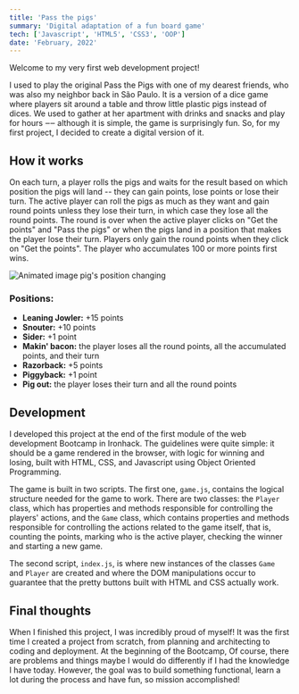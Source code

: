```yaml
---
title: 'Pass the pigs'
summary: 'Digital adaptation of a fun board game'
tech: ['Javascript', 'HTML5', 'CSS3', 'OOP']
date: 'February, 2022'
---
```


Welcome to my very first web development project!

I used to play the original Pass the Pigs with one of my dearest friends, who was also my neighbor back in São Paulo. It is a version of a dice game where players sit around a table and throw little plastic pigs instead of dices. We used to gather at her apartment with drinks and snacks and play for hours ‒‒ although it is simple, the game is surprisingly fun. So, for my first project, I decided to create a digital version of it.

## How it works

On each turn, a player rolls the pigs and waits for the result based on which position the pigs will land -- they can gain points, lose points or lose their turn. The active player can roll the pigs as much as they want and gain round points unless they lose their turn, in which case they lose all the round points. The round is over when the active player clicks on "Get the points" and "Pass the pigs" or when the pigs land in a position that makes the player lose their turn. Players only gain the round points when they click on "Get the points". The player who accumulates 100 or more points first wins.

![Animated image pig's position changing](/images/pigs-gif.gif)

### Positions:

- **Leaning Jowler:** +15 points
- **Snouter:** +10 points
- **Sider:** +1 point
- **Makin' bacon:** the player loses all the round points, all the accumulated points, and their turn
- **Razorback:** +5 points
- **Piggyback:** +1 point
- **Pig out:** the player loses their turn and all the round points

## Development

I developed this project at the end of the first module of the web development Bootcamp in Ironhack. The guidelines were quite simple: it should be a game rendered in the browser, with logic for winning and losing, built with HTML, CSS, and Javascript using Object Oriented Programming.

The game is built in two scripts. The first one, `game.js`, contains the logical structure needed for the game to work. There are two classes: the `Player` class, which has properties and methods responsible for controlling the players' actions, and the `Game` class, which contains properties and methods responsible for controlling the actions related to the game itself, that is, counting the points, marking who is the active player, checking the winner and starting a new game.

The second script, `index.js`, is where new instances of the classes `Game` and `Player` are created and where the DOM manipulations occur to guarantee that the pretty buttons built with HTML and CSS actually work.

## Final thoughts

When I finished this project, I was incredibly proud of myself! It was the first time I created a project from scratch, from planning and architecting to coding and deployment. At the beginning of the Bootcamp, Of course, there are problems and things maybe I would do differently if I had the knowledge I have today. However, the goal was to build something functional, learn a lot during the process and have fun, so mission accomplished!

